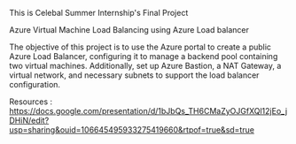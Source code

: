 This is Celebal Summer Internship's Final Project

Azure Virtual Machine Load Balancing using Azure Load balancer

The objective of this project is to use the Azure portal to create a public Azure Load Balancer, configuring it to manage a backend pool containing two virtual machines. Additionally, set up Azure Bastion, a NAT Gateway, a virtual network, and necessary subnets to support the load balancer configuration.
​

Resources :
https://docs.google.com/presentation/d/1bJbQs_TH6CMaZyOJGfXQl12jEo_jDHiN/edit?usp=sharing&ouid=106645495933275419660&rtpof=true&sd=true
